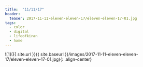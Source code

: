 ```yaml
---
title:  "11/11/17"
header:
  teaser: 2017-11-11-eleven-eleven-17/eleven-eleven-17-01.jpg
tags: 
  - color
  - digital
  - lifeofkiran
  - home
---
```


<p></p>
![1]({{ site.url }}{{ site.baseurl }}/images/2017-11-11-eleven-eleven-17/eleven-eleven-17-01.jpg){: .align-center}
<figcaption> </figcaption>
<p></p>

